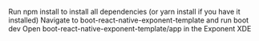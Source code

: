 Run npm install to install all dependencies (or yarn install if you have it installed)
Navigate to boot-react-native-exponent-template and run boot dev
Open boot-react-native-exponent-template/app in the Exponent XDE
